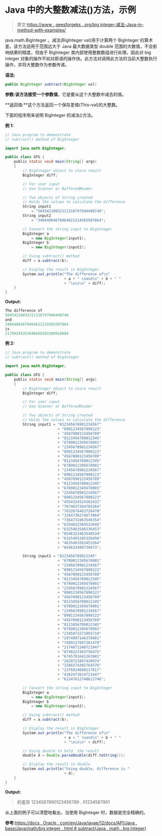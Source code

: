 # Java 中的大整数减法()方法，示例

> 原文:[https://www . geesforgeks . org/big integer-减法-Java-in-method-with-examples/](https://www.geeksforgeeks.org/biginteger-subtract-method-in-java-with-examples/)

java.math.BigInteger 。减法(BigInteger val)用于计算两个 BigInteger 的算术差。该方法适用于范围远大于 Java 最大数据类型 double 范围的大数值，不会影响结果的精度，但由于 BigInteger 类内部使用整数数组进行处理，因此对 big integer 对象的操作不如对原语的操作快。此方法对调用此方法的当前大整数执行操作，并将大整数作为参数传递。

**语法:**

```java
public BigInteger subtract(BigInteger val)

```

**参数:**该方法接受一个参数**值**，它是要从这个大整数中减去的值。

**返回值:**这个方法返回一个保存差值(This–val)的大整数。

下面的程序用来说明 BigInteger 的减法()方法。

**例 1:**

```java
// Java program to demonstrate
// subtract() method of BigInteger

import java.math.BigInteger;

public class GFG {
    public static void main(String[] args)
    {
        // BigInteger object to store result
        BigInteger diff;

        // For user input
        // Use Scanner or BufferedReader

        // Two objects of String created
        // Holds the values to calculate the difference
        String input1
            = "56454210032311316797946498748";
        String input2
            = "34664864678464621214565587864";

        // Convert the string input to BigInteger
        BigInteger a
            = new BigInteger(input1);
        BigInteger b
            = new BigInteger(input2);

        // Using subtract() method
        diff = a.subtract(b);

        // Display the result in BigInteger
        System.out.println("The difference of\n"
                           + a + " \nand\n" + b + " "
                           + "\nis\n" + diff);
    }
}
```

**Output:**

```java
The difference of
56454210032311316797946498748 
and
34664864678464621214565587864 
is
21789345353846695583380910884

```

**例 2:**

```java
// Java program to demonstrate
// subtract() method of BigInteger

import java.math.BigInteger;

public class GFG {
    public static void main(String[] args)
    {
        // BigInteger object to store result
        BigInteger diff;

        // For user input
        // Use Scanner or BufferedReader

        // Two objects of String created
        // Holds the values to calculate the difference
        String input1 = "012345678901234567"
                        + "8901234567890123"
                        + "4567890123456789"
                        + "0123456789012345"
                        + "6789012345678901"
                        + "2345678901234567"
                        + "8901234567890123"
                        + "4567890123456789"
                        + "0123456789012345"
                        + "6789012345678901"
                        + "2345678901234567"
                        + "8901234567890123"
                        + "4567890123456789"
                        + "0123456789012345"
                        + "6789012345678901"
                        + "2345678901234567"
                        + "8901234567890123"
                        + "4554324324362432"
                        + "7674637264783264"
                        + "7832678463726478"
                        + "3264736274673864"
                        + "7364732463546354"
                        + "6354632564532645"
                        + "6325463546536453"
                        + "6546325463546534"
                        + "6325465345326456"
                        + "4635463263453264"
                        + "654632498739473";

        String input2 = "0123456789012345"
                        + "6789012345678901"
                        + "2345678901234567"
                        + "8901234567890123"
                        + "4567890123456789"
                        + "0123456789012345"
                        + "6789012345678901"
                        + "2345678901234567"
                        + "8901234567890123"
                        + "4567890123456789"
                        + "0123456789012345"
                        + "6789012345678901"
                        + "2345678901234567"
                        + "8901234567890123"
                        + "4567890123456789"
                        + "0123456789012345"
                        + "6789012345678901"
                        + "2345873271893718"
                        + "2974897146378481"
                        + "7489127847281478"
                        + "2174871248721847"
                        + "8748327463756475"
                        + "6745781641263981"
                        + "2839721897438974"
                        + "3286574365764576"
                        + "2376914689217817"
                        + "4362473624721647"
                        + "61247612748612746";

        // Convert the string input to BigInteger
        BigInteger a
            = new BigInteger(input1);
        BigInteger b
            = new BigInteger(input2);

        // Using subtract() method
        diff = a.subtract(b);

        // Display the result in BigInteger
        System.out.println("The difference of\n"
                           + a + " \nand\n" + b + " "
                           + "\nis\n" + diff);

        // Using double to hold  the result
        double d = Double.parseDouble(diff.toString());

        // Display the result in double
        System.out.println("Using double, difference is "
                           + d);
    }
}
```

**Output:**

> 的差异 1234567890123456789 . 01234567901

从上面的例子可以清楚地看出，当使用 BigInteger 时，数据是完全精确的。

**参考:**[https://docs . Oracle . com/en/Java/javae/12/docs/API/Java . base/Java/math/big integer . html # subtract(Java . math . big integer)](https://docs.oracle.com/en/java/javase/12/docs/api/java.base/java/math/BigInteger.html#subtract(java.math.BigInteger))